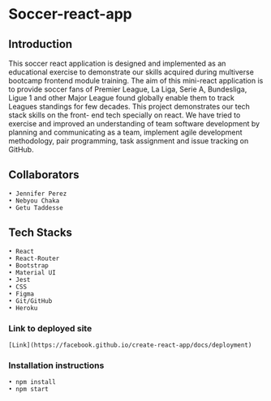 # Soccer-react-app

## Introduction

  This soccer react application is designed and implemented as an educational exercise to demonstrate our skills acquired during multiverse bootcamp
  frontend module training. The aim of this mini-react application is to provide soccer fans of Premier League, La Liga, Serie A, Bundesliga, Ligue 1 and 
  other Major League found globally enable them to track Leagues standings for few decades. This project demonstrates our tech stack skills on the front-
  end tech specially on react. We have tried to exercise and improved an understanding of team software development by planning and communicating as a 
  team, implement agile development methodology, pair programming, task assignment and issue tracking on GitHub.

## Collaborators

    • Jennifer Perez
    • Nebyou Chaka
    • Getu Taddesse

## Tech Stacks

    • React
    • React-Router
    • Bootstrap
    • Material UI
    • Jest
    • CSS
    • Figma
    • Git/GitHub
    • Heroku

### Link to deployed site

    [Link](https://facebook.github.io/create-react-app/docs/deployment)

### Installation instructions

    • npm install
    • npm start

